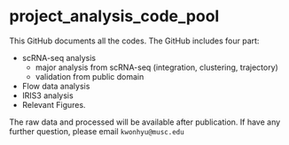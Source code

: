 # project_analysis_code_pool
This GitHub documents all the codes.
The GitHub includes four part:
* scRNA-seq analysis
  * major analysis from scRNA-seq (integration, clustering, trajectory)
  * validation from public domain
* Flow data analysis
* IRIS3 analysis
* Relevant Figures.

The raw data and processed will be available after publication.
If have any further question, please email `kwonhyu@musc.edu`
